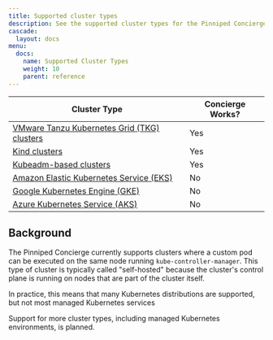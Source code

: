 ```yaml
---
title: Supported cluster types
description: See the supported cluster types for the Pinniped Concierge.
cascade:
  layout: docs
menu:
  docs:
    name: Supported Cluster Types
    weight: 10
    parent: reference
---
```


| **Cluster Type** | **Concierge Works?** |
|-|-|
| [VMware Tanzu Kubernetes Grid (TKG) clusters](https://tanzu.vmware.com/kubernetes-grid) | Yes |
| [Kind clusters](https://kind.sigs.k8s.io/) | Yes |
| [Kubeadm-based clusters](https://kubernetes.io/docs/reference/setup-tools/kubeadm/) | Yes |
| [Amazon Elastic Kubernetes Service (EKS)](https://aws.amazon.com/eks/) | No |
| [Google Kubernetes Engine (GKE)](https://cloud.google.com/kubernetes-engine) | No |
| [Azure Kubernetes Service (AKS)](https://azure.microsoft.com/en-us/overview/kubernetes-on-azure) | No |

## Background

The Pinniped Concierge currently supports clusters where a custom pod can be executed on the  same node running `kube-controller-manager`.
This type of cluster is typically called "self-hosted" because the cluster's control plane is running on nodes that are part of the cluster itself.

In practice, this means that many Kubernetes distributions are supported, but not most managed Kubernetes services

Support for more cluster types, including managed Kubernetes environments, is planned.
